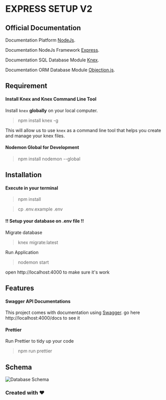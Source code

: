 # EXPRESS SETUP V2

## Official Documentation

Documentation Platform [NodeJs](https://nodejs.org/en/).

Documentation NodeJs Framework [Express](https://expressjs.com/).

Documentation SQL Database Module [Knex](https://knexjs.org/).

Documentation ORM Database Module [Objection.js](https://vincit.github.io/objection.js/guide/installation.html).

## Requirement

#### Install Knex and Knex Command Line Tool

Install `knex` **globally** on your local computer.

> npm install knex -g

This will allow us to use `knex` as a command line tool that helps you create and manage your knex files.

#### Nodemon Global for Development

> npm install nodemon --global

## Installation

#### Execute in your terminal

> npm install

> cp .env.example .env

#### !! Setup your database on .env file !!

Migrate database

> knex migrate:latest

Run Application

> nodemon start

open http://localhost:4000 to make sure it's work

## Features

#### Swagger API Documentations

This project comes with documentation using [Swagger](https://swagger.io/). go here http://localhost:4000/docs to see it

#### Prettier

Run Prettier to tidy up your code

> npm run prettier

## Schema

![Database Schema](https://i.ibb.co.com/QPQTffP/Whats-App-Image-2024-08-09-at-13-35-26.jpg)

### Created with ❤️
